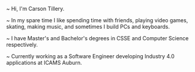 ~ Hi, I'm Carson Tillery. 

~ In my spare time I like spending time with friends, playing video games, skating, making music, and sometimes I build PCs and keyboards.

~ I have Master's and Bachelor's degrees in CSSE and Computer Science respectively. 

~ Currently working as a Software Engineer developing Industry 4.0 applications at ICAMS Auburn.
